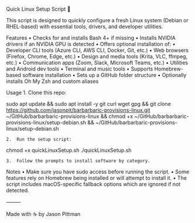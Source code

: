 Quick Linux Setup Script 🐧

This script is designed to quickly configure a fresh Linux system (Debian or RHEL-based) with essential tools, drivers, and developer utilities.

Features
	•	Checks for and installs Bash 4+ if missing
	•	Installs NVIDIA drivers if an NVIDIA GPU is detected
	•	Offers optional installation of:
	•	Developer CLI tools (Azure CLI, AWS CLI, Docker, Git, etc.)
	•	Web browsers (Firefox, Chrome, Edge, etc.)
	•	Design and media tools (Krita, VLC, ffmpeg, etc.)
	•	Communication apps (Zoom, Slack, Microsoft Teams, etc.)
	•	Utilities and Android dev tools
	•	Terminal and music tools
	•	Supports Homebrew-based software installation
	•	Sets up a GitHub folder structure
	•	Optionally installs Oh My Zsh and custom aliases

Usage
	1.	Clone this repo:

sudo apt update && sudo apt install -y git curl wget gpg && git clone https://github.com/jasonpit/barbarbaric-provisions-linux.git ~/GitHub/barbarbaric-provisions-linux && chmod +x ~/GitHub/barbarbaric-provisions-linux/setup-debian.sh && ~/GitHub/barbarbaric-provisions-linux/setup-debian.sh

	2.	Run the setup script:

chmod +x quickLinuxSetup.sh
./quickLinuxSetup.sh

	3.	Follow the prompts to install software by category.

Notes
	•	Make sure you have sudo access before running the script.
	•	Some features rely on Homebrew being installed or will attempt to install it.
	•	The script includes macOS-specific fallback options which are ignored if not detected.

⸻

Made with ☕ by Jason Pittman
